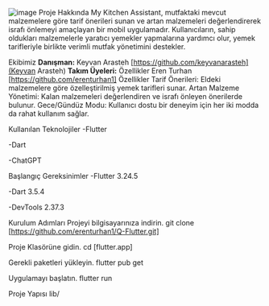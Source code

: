 ![image](https://github.com/user-attachments/assets/a99be3e0-6824-45c6-93ad-8dbb573f8213)
Proje Hakkında
My Kitchen Assistant, mutfaktaki mevcut malzemelere göre tarif önerileri sunan ve artan malzemeleri değerlendirerek israfı önlemeyi amaçlayan bir mobil uygulamadır. Kullanıcıların, sahip oldukları malzemelerle yaratıcı yemekler yapmalarına yardımcı olur, yemek tarifleriyle birlikte verimli mutfak yönetimini destekler.

Ekibimiz
**Danışman:** Keyvan Arasteh [https://github.com/keyvanarasteh](Keyvan Arasteh)
**Takım Üyeleri:**
Özellikler
Eren Turhan [https://github.com/erenturhan1]
Özellikler
Tarif Önerileri: Eldeki malzemelere göre özelleştirilmiş yemek tarifleri sunar.
Artan Malzeme Yönetimi: Kalan malzemeleri değerlendiren ve israfı önleyen önerilerde bulunur.
Gece/Gündüz Modu: Kullanıcı dostu bir deneyim için her iki modda da rahat kullanım sağlar.

Kullanılan Teknolojiler
-Flutter

-Dart

-ChatGPT

Başlangıç
Gereksinimler
-Flutter 3.24.5

-Dart 3.5.4

-DevTools 2.37.3

Kurulum Adımları
Projeyi bilgisayarınıza indirin.
git clone [https://github.com/erenturhan1/Q-Flutter.git]

Proje Klasörüne gidin.
cd [flutter.app]

Gerekli paketleri yükleyin.
flutter pub get

Uygulamayı başlatın.
flutter run

Proje Yapısı
lib/

